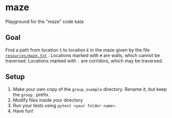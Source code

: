 # maze

Playground for the "maze" code kata

## Goal

Find a path from location `S` to location `E` in the maze given by the file [`resources/maze.txt`](./resources/maze.txt)
. Locations marked with `#` are walls, which cannot be traversed. Locations marked with `.` are corridors, which may be
traversed.

## Setup

1. Make your own copy of the `group_example` directory. Rename it, but keep the `group_` prefix.
2. Modify files inside your directory
3. Run your tests using `pytest <your folder name>`.
4. Have fun!
